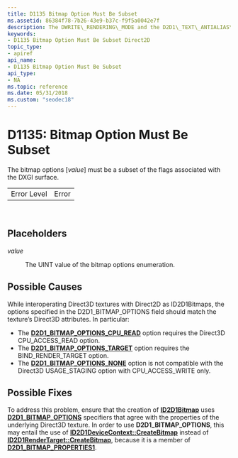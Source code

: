 ```yaml
---
title: D1135 Bitmap Option Must Be Subset
ms.assetid: 86384f78-7b26-43e9-b37c-f9f5a0042e7f
description: The DWRITE\_RENDERING\_MODE and the D2D1\_TEXT\_ANTIALIAS\_MODE set on this render target are not compatible with one another.
keywords:
- D1135 Bitmap Option Must Be Subset Direct2D
topic_type:
- apiref
api_name:
- D1135 Bitmap Option Must Be Subset
api_type:
- NA
ms.topic: reference
ms.date: 05/31/2018
ms.custom: "seodec18"
---
```


# D1135: Bitmap Option Must Be Subset

The bitmap options \[*value*\] must be a subset of the flags associated with the DXGI surface.



|             |       |
|-------------|-------|
| Error Level | Error |



 

## Placeholders

<dl> <dt>

<span id="value"></span><span id="VALUE"></span>*value*
</dt> <dd>

The UINT value of the bitmap options enumeration.

</dd> </dl>

## Possible Causes

While interoperating Direct3D textures with Direct2D as ID2D1Bitmaps, the options specified in the D2D1\_BITMAP\_OPTIONS field should match the texture’s Direct3D attributes. In particular:

-   The [**D2D1\_BITMAP\_OPTIONS\_CPU\_READ**](/windows/desktop/api/D2d1_1/ne-d2d1_1-d2d1_bitmap_options) option requires the Direct3D CPU\_ACCESS\_READ option.
-   The [**D2D1\_BITMAP\_OPTIONS\_TARGET**](/windows/desktop/api/D2d1_1/ne-d2d1_1-d2d1_bitmap_options) option requires the BIND\_RENDER\_TARGET option.
-   The [**D2D1\_BITMAP\_OPTIONS\_NONE**](/windows/desktop/api/D2d1_1/ne-d2d1_1-d2d1_bitmap_options) option is not compatible with the Direct3D USAGE\_STAGING option with CPU\_ACCESS\_WRITE only.

## Possible Fixes

To address this problem, ensure that the creation of [**ID2D1Bitmap**](https://msdn.microsoft.com/library/Dd371109(v=VS.85).aspx) uses [**D2D1\_BITMAP\_OPTIONS**](/windows/desktop/api/D2d1_1/ne-d2d1_1-d2d1_bitmap_options) specifiers that agree with the properties of the underlying Direct3D texture. In order to use **D2D1\_BITMAP\_OPTIONS**, this may entail the use of [**ID2D1DeviceContext::CreateBitmap**](id2d1devicecontext-createbitmap-overload.md) instead of [**ID2D1RenderTarget::CreateBitmap**](id2d1rendertarget-createbitmap.md), because it is a member of [**D2D1\_BITMAP\_PROPERTIES1**](/windows/desktop/api/D2D1_1/ns-d2d1_1-d2d1_bitmap_properties1).

 

 




